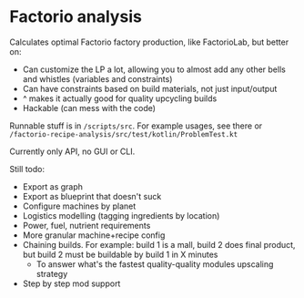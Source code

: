 # Factorio analysis

Calculates optimal Factorio factory production, like FactorioLab, but better on:

- Can customize the LP a lot, allowing you to almost add any other bells and whistles (variables and constraints)
- Can have constraints based on build materials, not just input/output
- ^ makes it actually good for quality upcycling builds
- Hackable (can mess with the code)

Runnable stuff is in `/scripts/src`.
For example usages, see there or `/factorio-recipe-analysis/src/test/kotlin/ProblemTest.kt`

Currently only API, no GUI or CLI.

Still todo:

- Export as graph
- Export as blueprint that doesn't suck
- Configure machines by planet
- Logistics modelling (tagging ingredients by location)
- Power, fuel, nutrient requirements
- More granular machine+recipe config
- Chaining builds. For example: build 1 is a mall, build 2 does final product, but build 2 must be buildable by build 1
  in X minutes
    - To answer what's the fastest quality-quality modules upscaling strategy
- Step by step mod support
